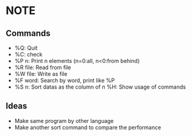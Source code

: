 # NOTE

## Commands

- %Q: Quit
- %C: check
- %P n: Print n elements (n=0:all, n<0:from behind)
- %R file: Read from file
- %W file: Write as file
- %F word: Search by word, print like %P
- %S n: Sort datas as the column of n
  %H: Show usage of commands

## Ideas

- Make same program by other language
- Make another sort command to compare the performance
